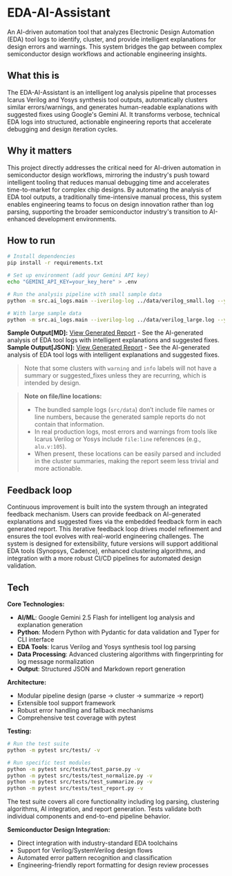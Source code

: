 # EDA-AI-Assistant

An AI-driven automation tool that analyzes Electronic Design Automation (EDA) tool logs to identify, cluster, and provide intelligent explanations for design errors and warnings. This system bridges the gap between complex semiconductor design workflows and actionable engineering insights.

## What this is

The EDA-AI-Assistant is an intelligent log analysis pipeline that processes Icarus Verilog and Yosys synthesis tool outputs, automatically clusters similar errors/warnings, and generates human-readable explanations with suggested fixes using Google's Gemini AI. It transforms verbose, technical EDA logs into structured, actionable engineering reports that accelerate debugging and design iteration cycles.

## Why it matters

This project directly addresses the critical need for AI-driven automation in semiconductor design workflows, mirroring the industry's push toward intelligent tooling that reduces manual debugging time and accelerates time-to-market for complex chip designs. By automating the analysis of EDA tool outputs, a traditionally time-intensive manual process, this system enables engineering teams to focus on design innovation rather than log parsing, supporting the broader semiconductor industry's transition to AI-enhanced development environments.

## How to run

```bash
# Install dependencies
pip install -r requirements.txt

# Set up environment (add your Gemini API key)
echo "GEMINI_API_KEY=your_key_here" > .env

# Run the analysis pipeline with small sample data
python -m src.ai_logs.main --iverilog-log ../data/verilog_small.log --yosys-log ../data/yosys_small.log

# With large sample data
python -m src.ai_logs.main --iverilog-log ../data/verilog_large.log --yosys-log ../data/yosys_large.log
```

**Sample Output[MD]:** [View Generated Report](src/data/reports/report.md) - See the AI-generated analysis of EDA tool logs with intelligent explanations and suggested fixes.  
**Sample Output[JSON]:** [View Generated Report](src/data/processed/results.json) - See the AI-generated analysis of EDA tool logs with intelligent explanations and suggested fixes.

> Note that some clusters with `warning` and `info` labels will not have a summary or suggested_fixes unless they are recurring, which is intended by design.

> **Note on file/line locations:**    
> - The bundled sample logs (`src/data`) don’t include file names or line numbers, because the generated sample reports do not contain that information.    
> - In real production logs, most errors and warnings from tools like Icarus Verilog or Yosys include `file:line` references (e.g., `alu.v:105`).    
> - When present, these locations can be easily parsed and included in the cluster summaries, making the report seem less trivial and more actionable.  

## Feedback loop

Continuous improvement is built into the system through an integrated feedback mechanism. Users can provide feedback on AI-generated explanations and suggested fixes via the embedded feedback form in each generated report. This iterative feedback loop drives model refinement and ensures the tool evolves with real-world engineering challenges. The system is designed for extensibility, future versions will support additional EDA tools (Synopsys, Cadence), enhanced clustering algorithms, and integration with a more robust CI/CD pipelines for automated design validation.

## Tech

**Core Technologies:**

- **AI/ML**: Google Gemini 2.5 Flash for intelligent log analysis and explanation generation
- **Python**: Modern Python with Pydantic for data validation and Typer for CLI interface
- **EDA Tools**: Icarus Verilog and Yosys synthesis tool log parsing
- **Data Processing**: Advanced clustering algorithms with fingerprinting for log message normalization
- **Output**: Structured JSON and Markdown report generation

**Architecture:**

- Modular pipeline design (parse → cluster → summarize → report)
- Extensible tool support framework
- Robust error handling and fallback mechanisms
- Comprehensive test coverage with pytest

**Testing:**

```bash
# Run the test suite
python -m pytest src/tests/ -v

# Run specific test modules
python -m pytest src/tests/test_parse.py -v
python -m pytest src/tests/test_normalize.py -v
python -m pytest src/tests/test_summarize.py -v
python -m pytest src/tests/test_report.py -v
```

The test suite covers all core functionality including log parsing, clustering algorithms, AI integration, and report generation. Tests validate both individual components and end-to-end pipeline behavior.

**Semiconductor Design Integration:**

- Direct integration with industry-standard EDA toolchains
- Support for Verilog/SystemVerilog design flows
- Automated error pattern recognition and classification
- Engineering-friendly report formatting for design review processes


